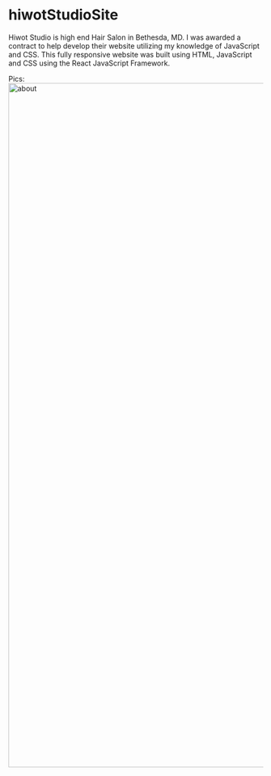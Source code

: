 # hiwotStudioSite

Hiwot Studio is high end Hair Salon in Bethesda, MD. 
I was awarded a contract to help develop their website utilizing my knowledge of JavaScript and CSS.
This fully responsive website was built using HTML, JavaScript and CSS using the React JavaScript Framework.

Pics:
<img width="1353" alt="about" src="https://github.com/LeulMesfin/hiwotStudioSite/assets/60782324/1a8239b1-ea33-4e05-b718-696f4722e298">
